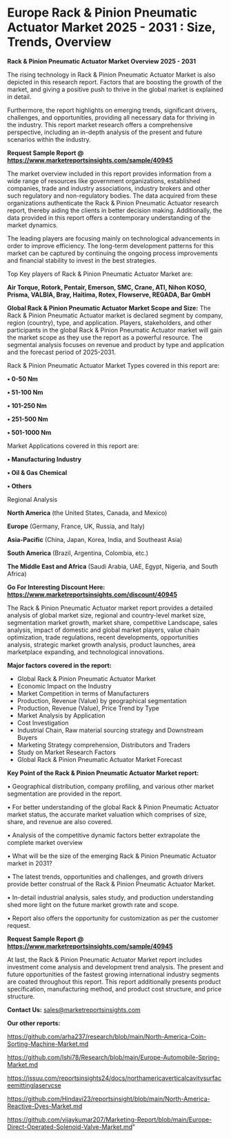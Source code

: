 # Europe Rack & Pinion Pneumatic Actuator Market 2025 - 2031 : Size, Trends, Overview

<Strong> Rack & Pinion Pneumatic Actuator Market Overview 2025 - 2031</strong>

The rising technology in Rack & Pinion Pneumatic Actuator Market is also depicted in this research report. Factors that are boosting the growth of the market, and giving a positive push to thrive in the global market is explained in detail.

Furthermore, the report highlights on emerging trends, significant drivers, challenges, and opportunities, providing all necessary data for thriving in the industry. This report market research offers a comprehensive perspective, including an in-depth analysis of the present and future scenarios within the industry.

<strong>Request Sample Report @ <a href=https://www.marketreportsinsights.com/sample/40945>https://www.marketreportsinsights.com/sample/40945</a></strong>

The market overview included in this report provides information from a wide range of resources like government organizations, established companies, trade and industry associations, industry brokers and other such regulatory and non-regulatory bodies. The data acquired from these organizations authenticate the Rack & Pinion Pneumatic Actuator research report, thereby aiding the clients in better decision making. Additionally, the data provided in this report offers a contemporary understanding of the market dynamics.

The leading players are focusing mainly on technological advancements in order to improve efficiency. The long-term development patterns for this market can be captured by continuing the ongoing process improvements and financial stability to invest in the best strategies.

Top Key players of Rack & Pinion Pneumatic Actuator Market are:

<strong>Air Torque, Rotork, Pentair, Emerson, SMC, Crane, ATI, Nihon KOSO, Prisma, VALBIA, Bray, Haitima, Rotex, Flowserve, REGADA, Bar GmbH</strong>

<strong><b>Global Rack & Pinion Pneumatic Actuator Market Scope and Size:</b></strong>
The Rack & Pinion Pneumatic Actuator market is declared segment by company, region (country), type, and application. Players, stakeholders, and other participants in the global Rack & Pinion Pneumatic Actuator market will gain the market scope as they use the report as a powerful resource. The segmental analysis focuses on revenue and product by type and application and the forecast period of 2025-2031.

Rack & Pinion Pneumatic Actuator Market Types covered in this report are:

<strong>•  0-50 Nm

•  51-100 Nm

•  101-250 Nm

•  251-500 Nm

•  501-1000 Nm</strong>

Market Applications covered in this report are:

<strong>•  Manufacturing Industry

•  Oil & Gas Chemical

•  Others</strong> 

Regional Analysis

<strong>North America</strong> (the United States, Canada, and Mexico)

<strong>Europe</strong> (Germany, France, UK, Russia, and Italy)

<strong>Asia-Pacific</strong> (China, Japan, Korea, India, and Southeast Asia)

<strong>South America</strong> (Brazil, Argentina, Colombia, etc.)

<strong>The Middle East and Africa</strong> (Saudi Arabia, UAE, Egypt, Nigeria, and South Africa)

<strong>Go For Interesting Discount Here: <a href=https://www.marketreportsinsights.com/discount/40945>https://www.marketreportsinsights.com/discount/40945</a></strong>

The Rack & Pinion Pneumatic Actuator market report provides a detailed analysis of global market size, regional and country-level market size, segmentation market growth, market share, competitive Landscape, sales analysis, impact of domestic and global market players, value chain optimization, trade regulations, recent developments, opportunities analysis, strategic market growth analysis, product launches, area marketplace expanding, and technological innovations.

<strong><b>Major factors covered in the report:</b></strong>
<ul>
  <li>Global Rack & Pinion Pneumatic Actuator Market </li>
  <li>Economic Impact on the Industry</li>
  <li>Market Competition in terms of Manufacturers</li>
  <li>Production, Revenue (Value) by geographical segmentation</li>
  <li>Production, Revenue (Value), Price Trend by Type</li>
  <li>Market Analysis by Application</li>
  <li>Cost Investigation</li>
  <li>Industrial Chain, Raw material sourcing strategy and Downstream Buyers</li>
  <li>Marketing Strategy comprehension, Distributors and Traders</li>
  <li>Study on Market Research Factors</li>
  <li>Global Rack & Pinion Pneumatic Actuator Market Forecast</li>
</ul>

<strong><b>Key Point of the Rack & Pinion Pneumatic Actuator Market report:</b></strong>

• Geographical distribution, company profiling, and various other market segmentation are provided in the report.

• For better understanding of the global Rack & Pinion Pneumatic Actuator market status, the accurate market valuation which comprises of size, share, and revenue are also covered.

• Analysis of the competitive dynamic factors better extrapolate the complete market overview

• What will be the size of the emerging Rack & Pinion Pneumatic Actuator market in 2031?

• The latest trends, opportunities and challenges, and growth drivers provide better construal of the Rack & Pinion Pneumatic Actuator Market.

• In-detail industrial analysis, sales study, and production understanding shed more light on the future market growth rate and scope.

• Report also offers the opportunity for customization as per the customer request.

<strong>Request Sample Report @ <a href=https://www.marketreportsinsights.com/sample/40945>https://www.marketreportsinsights.com/sample/40945</a></strong>

At last, the Rack & Pinion Pneumatic Actuator Market report includes investment come analysis and development trend analysis. The present and future opportunities of the fastest growing international industry segments are coated throughout this report. This report additionally presents product specification, manufacturing method, and product cost structure, and price structure.

<strong>Contact Us:</strong>
sales@marketreportsinsights.com

<strong>Our other reports:</strong>

<a href=https://github.com/arha237/research/blob/main/North-America-Coin-Sorting-Machine-Market.md>https://github.com/arha237/research/blob/main/North-America-Coin-Sorting-Machine-Market.md</a>

<a href=https://github.com/Ishi78/Research/blob/main/Europe-Automobile-Spring-Market.md>https://github.com/Ishi78/Research/blob/main/Europe-Automobile-Spring-Market.md</a>

<a href=https://issuu.com/reportsinsights24/docs/northamericaverticalcavitysurfaceemittinglaservcse>https://issuu.com/reportsinsights24/docs/northamericaverticalcavitysurfaceemittinglaservcse</a>

<a href=https://github.com/Hindavi23/reportsinsight/blob/main/North-America-Reactive-Dyes-Market.md>https://github.com/Hindavi23/reportsinsight/blob/main/North-America-Reactive-Dyes-Market.md</a>

<a href=https://github.com/vijaykumar207/Marketing-Report/blob/main/Europe-Direct-Operated-Solenoid-Valve-Market.md>https://github.com/vijaykumar207/Marketing-Report/blob/main/Europe-Direct-Operated-Solenoid-Valve-Market.md</a>"

